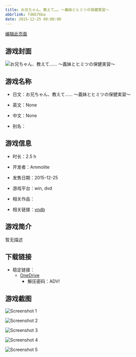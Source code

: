 ```yaml
---
title: お兄ちゃん、教えて…… ～義妹とヒミツの保健実習～
abbrlink: fd6b76ba
date: 2015-12-25 00:00:00
---
```

[编辑此页面](https://github.com/ACG-3/ADV3-source/blob/main/source/_posts/games/%E3%81%8A%E5%85%84%E3%81%A1%E3%82%83%E3%82%93%E3%80%81%E6%95%99%E3%81%88%E3%81%A6%E2%80%A6%E2%80%A6%20%EF%BD%9E%E7%BE%A9%E5%A6%B9%E3%81%A8%E3%83%92%E3%83%9F%E3%83%84%E3%81%AE%E4%BF%9D%E5%81%A5%E5%AE%9F%E7%BF%92%EF%BD%9E.md)

## 游戏封面

![お兄ちゃん、教えて…… ～義妹とヒミツの保健実習～](https://pan.timero.xyz/onedrive/img_lib_001/%E3%81%8A%E5%85%84%E3%81%A1%E3%82%83%E3%82%93%E3%80%81%E6%95%99%E3%81%88%E3%81%A6%E2%80%A6%E2%80%A6%20%EF%BD%9E%E7%BE%A9%E5%A6%B9%E3%81%A8%E3%83%92%E3%83%9F%E3%83%84%E3%81%AE%E4%BF%9D%E5%81%A5%E5%AE%9F%E7%BF%92%EF%BD%9E_cover.avif)


## 游戏名称

- 日文：お兄ちゃん、教えて…… ～義妹とヒミツの保健実習～
- 英文：None
- 中文：None

- 别名：


## 游戏信息

- 时长：2.5 h
- 开发者：Ammolite
- 发售日期：2015-12-25
- 游戏平台：win, dvd
- 相关作品：

- 相关链接：[vndb](https://vndb.org/v18576)


## 游戏简介

暂无描述


## 下载链接

- 稳定链接：
    - [OneDrive](https://pan.timero.xyz/onedrive/adv_lib_001/%E3%81%8A%E5%85%84%E3%81%A1%E3%82%83%E3%82%93%E3%80%81%E6%95%99%E3%81%88%E3%81%A6%E2%80%A6%E2%80%A6%20%EF%BD%9E%E7%BE%A9%E5%A6%B9%E3%81%A8%E3%83%92%E3%83%9F%E3%83%84%E3%81%AE%E4%BF%9D%E5%81%A5%E5%AE%9F%E7%BF%92%EF%BD%9E)
        - 解压密码：ADV!



## 游戏截图


![Screenshot 1](https://pan.timero.xyz/onedrive/img_lib_001/%E3%81%8A%E5%85%84%E3%81%A1%E3%82%83%E3%82%93%E3%80%81%E6%95%99%E3%81%88%E3%81%A6%E2%80%A6%E2%80%A6%20%EF%BD%9E%E7%BE%A9%E5%A6%B9%E3%81%A8%E3%83%92%E3%83%9F%E3%83%84%E3%81%AE%E4%BF%9D%E5%81%A5%E5%AE%9F%E7%BF%92%EF%BD%9E_Screenshot_1.avif)

![Screenshot 2](https://pan.timero.xyz/onedrive/img_lib_001/%E3%81%8A%E5%85%84%E3%81%A1%E3%82%83%E3%82%93%E3%80%81%E6%95%99%E3%81%88%E3%81%A6%E2%80%A6%E2%80%A6%20%EF%BD%9E%E7%BE%A9%E5%A6%B9%E3%81%A8%E3%83%92%E3%83%9F%E3%83%84%E3%81%AE%E4%BF%9D%E5%81%A5%E5%AE%9F%E7%BF%92%EF%BD%9E_Screenshot_2.avif)

![Screenshot 3](https://pan.timero.xyz/onedrive/img_lib_001/%E3%81%8A%E5%85%84%E3%81%A1%E3%82%83%E3%82%93%E3%80%81%E6%95%99%E3%81%88%E3%81%A6%E2%80%A6%E2%80%A6%20%EF%BD%9E%E7%BE%A9%E5%A6%B9%E3%81%A8%E3%83%92%E3%83%9F%E3%83%84%E3%81%AE%E4%BF%9D%E5%81%A5%E5%AE%9F%E7%BF%92%EF%BD%9E_Screenshot_3.avif)

![Screenshot 4](https://pan.timero.xyz/onedrive/img_lib_001/%E3%81%8A%E5%85%84%E3%81%A1%E3%82%83%E3%82%93%E3%80%81%E6%95%99%E3%81%88%E3%81%A6%E2%80%A6%E2%80%A6%20%EF%BD%9E%E7%BE%A9%E5%A6%B9%E3%81%A8%E3%83%92%E3%83%9F%E3%83%84%E3%81%AE%E4%BF%9D%E5%81%A5%E5%AE%9F%E7%BF%92%EF%BD%9E_Screenshot_4.avif)

![Screenshot 5](https://pan.timero.xyz/onedrive/img_lib_001/%E3%81%8A%E5%85%84%E3%81%A1%E3%82%83%E3%82%93%E3%80%81%E6%95%99%E3%81%88%E3%81%A6%E2%80%A6%E2%80%A6%20%EF%BD%9E%E7%BE%A9%E5%A6%B9%E3%81%A8%E3%83%92%E3%83%9F%E3%83%84%E3%81%AE%E4%BF%9D%E5%81%A5%E5%AE%9F%E7%BF%92%EF%BD%9E_Screenshot_5.avif)

